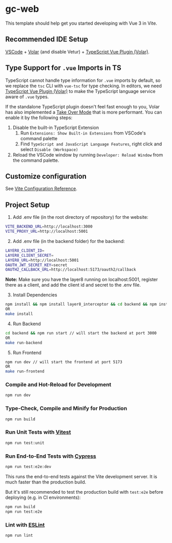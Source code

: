 # gc-web

This template should help get you started developing with Vue 3 in Vite.

## Recommended IDE Setup

[VSCode](https://code.visualstudio.com/) + [Volar](https://marketplace.visualstudio.com/items?itemName=Vue.volar) (and disable Vetur) + [TypeScript Vue Plugin (Volar)](https://marketplace.visualstudio.com/items?itemName=Vue.vscode-typescript-vue-plugin).

## Type Support for `.vue` Imports in TS

TypeScript cannot handle type information for `.vue` imports by default, so we replace the `tsc` CLI with `vue-tsc` for type checking. In editors, we need [TypeScript Vue Plugin (Volar)](https://marketplace.visualstudio.com/items?itemName=Vue.vscode-typescript-vue-plugin) to make the TypeScript language service aware of `.vue` types.

If the standalone TypeScript plugin doesn't feel fast enough to you, Volar has also implemented a [Take Over Mode](https://github.com/johnsoncodehk/volar/discussions/471#discussioncomment-1361669) that is more performant. You can enable it by the following steps:

1. Disable the built-in TypeScript Extension
    1) Run `Extensions: Show Built-in Extensions` from VSCode's command palette
    2) Find `TypeScript and JavaScript Language Features`, right click and select `Disable (Workspace)`
2. Reload the VSCode window by running `Developer: Reload Window` from the command palette.

## Customize configuration

See [Vite Configuration Reference](https://vitejs.dev/config/).

## Project Setup

1. Add .env file (in the root directory of repository) for the website: 

```sh
VITE_BACKEND_URL=http://localhost:3000
VITE_PROXY_URL=http://localhost:5001
```

2. Add .env file (in the backend folder) for the backend:

```sh
LAYER8_CLIENT_ID=
LAYER8_CLIENT_SECRET=
LAYER8_URL=http://localhost:5001
OAUTH_JWT_SECRET_KEY=secret
OAUTH2_CALLBACK_URL=http://localhost:5173/oauth2/callback
```

**Note:** Make sure you have the layer8 running on localhost:5001, register there as a client, and add the client id and secret to the .env file.

3. Install Dependencies

```sh
npm install && npm install layer8_interceptor && cd backend && npm install && npm install layer8_middleware && cd ..
OR
make install
```

4. Run Backend 

```sh
cd backend && npm run start // will start the backend at port 3000
OR
make run-backend
```

5. Run Frontend

```sh
npm run dev // will start the frontend at port 5173
OR
make run-frontend
```

### Compile and Hot-Reload for Development

```sh
npm run dev
```

### Type-Check, Compile and Minify for Production

```sh
npm run build
```

### Run Unit Tests with [Vitest](https://vitest.dev/)

```sh
npm run test:unit
```

### Run End-to-End Tests with [Cypress](https://www.cypress.io/)

```sh
npm run test:e2e:dev
```

This runs the end-to-end tests against the Vite development server.
It is much faster than the production build.

But it's still recommended to test the production build with `test:e2e` before deploying (e.g. in CI environments):

```sh
npm run build
npm run test:e2e
```

### Lint with [ESLint](https://eslint.org/)

```sh
npm run lint
```
